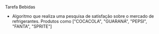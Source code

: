 Tarefa Bebidas
- Algoritmo que realiza uma pesquisa de satisfação sobre o mercado de refrigerantes. Produtos como ["COCACOLA", "GUARANÁ", "PEPSI", "FANTA", "SPRITE"]
